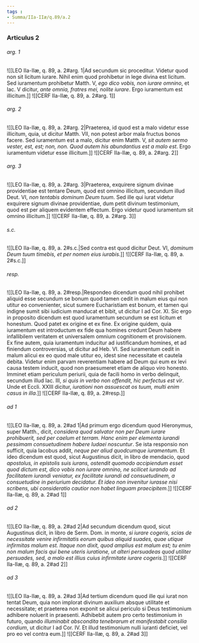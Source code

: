 ```yaml
---
tags : 
- Summa/IIa-IIæ/q.89/a.2
---
```


### Articulus 2

###### arg. 1
![[LEO IIa-IIæ, q. 89, a. 2#arg. 1|Ad secundum sic proceditur. Videtur quod non sit licitum iurare. Nihil enim quod prohibetur in lege divina est licitum. Sed iuramentum prohibetur Matth. V, *ego dico vobis, non iurare omnino*, et Iac. V dicitur, *ante omnia, fratres mei, nolite iurare*. Ergo iuramentum est illicitum.]]
![[CERF IIa-IIæ, q. 89, a. 2#arg. 1]]

###### arg. 2
![[LEO IIa-IIæ, q. 89, a. 2#arg. 2|Praeterea, id quod est a malo videtur esse illicitum, quia, ut dicitur Matth. VII, non potest arbor mala fructus bonos facere. Sed iuramentum est a malo, dicitur enim Matth. V, *sit autem sermo vester, est, est; non, non. Quod autem his abundantius est a malo est*. Ergo iuramentum videtur esse illicitum.]]
![[CERF IIa-IIæ, q. 89, a. 2#arg. 2]]

###### arg. 3
![[LEO IIa-IIæ, q. 89, a. 2#arg. 3|Praeterea, exquirere signum divinae providentiae est tentare Deum, quod est omnino illicitum, secundum illud Deut. VI, *non tentabis dominum Deum tuum*. Sed ille qui iurat videtur exquirere signum divinae providentiae, dum petit divinum testimonium, quod est per aliquem evidentem effectum. Ergo videtur quod iuramentum sit omnino illicitum.]]
![[CERF IIa-IIæ, q. 89, a. 2#arg. 3]]

###### s.c.
![[LEO IIa-IIæ, q. 89, a. 2#s.c.|Sed contra est quod dicitur Deut. VI, *dominum Deum tuum timebis, et per nomen eius iurabis*.]]
![[CERF IIa-IIæ, q. 89, a. 2#s.c.]]

###### resp.
![[LEO IIa-IIæ, q. 89, a. 2#resp.|Respondeo dicendum quod nihil prohibet aliquid esse secundum se bonum quod tamen cedit in malum eius qui non utitur eo convenienter, sicut sumere Eucharistiam est bonum, et tamen qui indigne sumit sibi iudicium manducat et bibit, ut dicitur I ad Cor. XI. Sic ergo in proposito dicendum est quod iuramentum secundum se est licitum et honestum. Quod patet ex origine et ex fine. Ex origine quidem, quia iuramentum est introductum ex fide qua homines credunt Deum habere infallibilem veritatem et universalem omnium cognitionem et provisionem. Ex fine autem, quia iuramentum inducitur ad iustificandum homines, et ad finiendum controversias, ut dicitur ad Heb. VI. Sed iuramentum cedit in malum alicui ex eo quod male utitur eo, idest sine necessitate et cautela debita. Videtur enim parvam reverentiam habere ad Deum qui eum ex levi causa testem inducit, quod non praesumeret etiam de aliquo viro honesto. Imminet etiam periculum periurii, quia de facili homo in verbo delinquit, secundum illud Iac. III, *si quis in verbo non offendit, hic perfectus est vir*. Unde et Eccli. XXIII dicitur, *iurationi non assuescat os tuum, multi enim casus in illa*.]]
![[CERF IIa-IIæ, q. 89, a. 2#resp.]]

###### ad 1
![[LEO IIa-IIæ, q. 89, a. 2#ad 1|Ad primum ergo dicendum quod Hieronymus, super Matth., dicit, *considera quod salvator non per Deum iurare prohibuerit, sed per caelum et terram. Hanc enim per elementa iurandi pessimam consuetudinem habere Iudaei noscuntur*. Se ista responsio non sufficit, quia Iacobus addit, *neque per aliud quodcumque iuramentum*. Et ideo dicendum est quod, sicut Augustinus dicit, in libro de mendacio, quod *apostolus, in epistolis suis iurans, ostendit quomodo accipiendum esset quod dictum est, dico vobis non iurare omnino, ne scilicet iurando ad facilitatem iurandi veniatur, ex facilitate iurandi ad consuetudinem, a consuetudine in periurium decidatur. Et ideo non invenitur iurasse nisi scribens, ubi consideratio cautior non habet linguam praecipitem*.]]
![[CERF IIa-IIæ, q. 89, a. 2#ad 1]]

###### ad 2
![[LEO IIa-IIæ, q. 89, a. 2#ad 2|Ad secundum dicendum quod, sicut Augustinus dicit, in libro de Serm. Dom. in monte, *si iurare cogeris, scias de necessitate venire infirmitatis eorum quibus aliquid suades, quae utique infirmitas malum est. Itaque non dixit, quod amplius est malum est; tu enim non malum facis qui bene uteris iuratione, ut alteri persuadeas quod utiliter persuades, sed, a malo est illius cuius infirmitate iurare cogeris*.]]
![[CERF IIa-IIæ, q. 89, a. 2#ad 2]]

###### ad 3
![[LEO IIa-IIæ, q. 89, a. 2#ad 3|Ad tertium dicendum quod ille qui iurat non tentat Deum, quia non implorat divinum auxilium absque utilitate et necessitate; et praeterea non exponit se alicui periculo si Deus testimonium adhibere noluerit in praesenti. Adhibebit autem pro certo testimonium in futuro, quando *illuminabit abscondita tenebrarum et manifestabit consilia cordium*, ut dicitur I ad Cor. IV. Et illud testimonium nulli iuranti deficiet, vel pro eo vel contra eum.]]
![[CERF IIa-IIæ, q. 89, a. 2#ad 3]]

